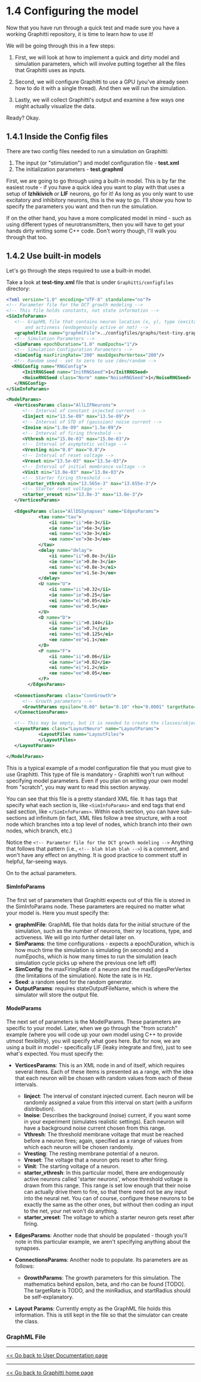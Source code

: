 # 1.4  Configuring the model

Now that you have run through a quick test and made sure you have a working Graphitti repository, it is time to learn how to use it!

We will be going through this in a few steps:

1. First, we will look at how to implement a quick and dirty model and simulation parameters, which will involve putting together all the files that Graphitti uses as inputs.

2. Second, we will configure Graphitti to use a GPU (you've already seen how to do it with a single thread). And then we will run the simulation.

3. Lastly, we will collect Graphitti's output and examine a few ways one might actually visualize the data.

Ready? Okay.

## 1.4.1 Inside the Config files

There are two config files needed to run a simulation on Graphitti:

1. The input (or "stimulation") and model configuration file - **test.xml**
2. The initialization parameters - **test.graphml**

First, we are going to go through using a built-in model. This is by far the easiest route - if you have a quick idea you want to play with that uses a setup of **Izhikivich** or **LIF** neurons, go for it! As long as you only want to use excitatory and inhibitory neurons, this is the way to go. I'll show you how to specify the parameters you want and then run the simulation.

If on the other hand, you have a more complicated model in mind - such as using different types of neurotransmitters, then you will have to get your hands dirty writing some C++ code. Don't worry though, I'll walk you through that too.

## 1.4.2 Use built-in models

Let's go through the steps required to use a built-in model.

Take a look at **test-tiny.xml** file that is under  `Graphitti/configfiles`  directory: 

```xml
<?xml version="1.0" encoding="UTF-8" standalone="no"?>
<!-- Parameter file for the DCT growth modeling -->
<!-- This file holds constants, not state information -->
<SimInfoParams>
   <!-- GraphML file that contains neuron location (x, y), type (excitatory or inhibitory),
       and activness (endogenously active or not) -->
   <graphmlFile name="graphmlFile">../configfiles/graphs/test-tiny.graphml</graphmlFile>
   <!-- Simulation Parameters -->
   <SimParams epochDuration="1.0" numEpochs="1"/>
   <!-- Simulation Configuration Parameters -->
   <SimConfig maxFiringRate="200" maxEdgesPerVertex="200"/>
   <!-- Random seed - set to zero to use /dev/random -->
  <RNGConfig name="RNGConfig">
      <InitRNGSeed name="InitRNGSeed">1</InitRNGSeed>
      <NoiseRNGSeed class="Norm" name="NoiseRNGSeed">1</NoiseRNGSeed>
   </RNGConfig>
</SimInfoParams>

<ModelParams>
   <VerticesParams class="AllLIFNeurons">
      <!-- Interval of constant injected current -->
      <Iinject min="13.5e-09" max="13.5e-09"/>
      <!-- Interval of STD of (gaussian) noise current -->
      <Inoise min="1.0e-09" max="1.5e-09"/>
      <!-- Interval of firing threshold -->
      <Vthresh min="15.0e-03" max="15.0e-03"/>
      <!-- Interval of asymptotic voltage -->
      <Vresting min="0.0" max="0.0"/>
      <!-- Interval of reset voltage -->
      <Vreset min="13.5e-03" max="13.5e-03"/>
      <!-- Interval of initial membrance voltage -->
      <Vinit min="13.0e-03" max="13.0e-03"/>
      <!-- Starter firing threshold -->
      <starter_vthresh min="13.565e-3" max="13.655e-3"/>
      <!-- Starter reset voltage -->
      <starter_vreset min="13.0e-3" max="13.0e-3"/>
   </VerticesParams>
   
   <EdgesParams class="AllDSSynapses" name="EdgesParams">
            <tau name="tau">
                <ii name="ii">6e-3</ii>
                <ie name="ie">6e-3</ie>
                <ei name="ei">3e-3</ei>
                <ee name="ee">3e-3</ee>
            </tau>
            <delay name="delay">
                <ii name="ii">0.8e-3</ii>
                <ie name="ie">0.8e-3</ie>
                <ei name="ei">0.8e-3</ei>
                <ee name="ee">1.5e-3</ee>
            </delay>
            <U name="U">
                <ii name="ii">0.32</ii>
                <ie name="ie">0.25</ie>
                <ei name="ei">0.05</ei>
                <ee name="ee">0.5</ee>
            </U>
            <D name="D">
                <ii name="ii">0.144</ii>
                <ie name="ie">0.7</ie>
                <ei name="ei">0.125</ei>
                <ee name="ee">1.1</ee>
            </D>
            <F name="F">
                <ii name="ii">0.06</ii>
                <ie name="ie">0.02</ie>
                <ei name="ei">1.2</ei>
                <ee name="ee">0.05</ee>
            </F>
        </EdgesParams>
   
   <ConnectionsParams class="ConnGrowth">
      <!-- Growth parameters -->
      <GrowthParams epsilon="0.60" beta="0.10" rho="0.0001" targetRate="1.9" minRadius="0.1" startRadius="0.4"/>
   </ConnectionsParams>

   <!-- This may be empty, but it is needed to create the classes/objects for the simulator -->
   <LayoutParams class="LayoutNeuro" name="LayoutParams">
            <LayoutFiles name="LayoutFiles">
            </LayoutFiles>
   </LayoutParams>

</ModelParams>
```

This is a typical example of a model configuration file that you must give to use Graphitti. This type of file is mandatory - Graphitti won't run without specifying model parameters. Even if you plan on writing your own model from "scratch", you may want to read this section anyway.

You can see that this file is a pretty standard XML file. It has tags that specify what each section is, like `<SimInfoParams>` and end tags that end said section, like `</SimInfoParams>`. Within each section, you can have sub-sections ad infinitum (in fact, XML files follow a tree structure, with a root node which branches into a top level of nodes, which branch into their own nodes, which branch, etc.)

Notice the `<!-- Parameter file for the DCT growth modeling -->` Anything that follows that pattern (i.e., `<!-- blah blah blah -->`) is a comment, and won't have any effect on anything. It is good practice to comment stuff in helpful, far-seeing ways.

On to the actual parameters.

#### SimInfoParams

The first set of parameters that Graphitti expects out of this file is stored in the SimInfoParams node. These parameters are required no matter what your model is. Here you must specify the:

* **graphmlFile**: GraphML file that holds data for the initial structure of the simulation, such as the number of neurons, their xy locations, type, and activeness. We will go into further detail later on.
* **SimParams**: the time configurations - expects a epochDuration, which is how much time the simulation is simulating (in seconds) and a numEpochs, which is how many times to run the simulation (each simulation cycle picks up where the previous one left off)
* **SimConfig**: the maxFiringRate of a neuron and the maxEdgesPerVertex (the limitations of the simulation). Note the rate is in Hz.
* **Seed**: a random seed for the random generator.
* **OutputParams**: requires stateOutputFileName, which is where the simulator will store the output file.

#### ModelParams

The next set of parameters is the ModelParams. These parameters are specific to your model. Later, when we go through the "from scratch" example (where you will code up your own model using C++ to provide utmost flexibility), you will specify what goes here. But for now, we are using a built in model - specifically LIF (leaky integrate and fire), just to see what's expected. You must specify the:

* **VerticesParams**: This is an XML node in and of itself, which requires several items. Each of these items is presented as a range, with the idea that each neuron will be chosen with random values from each of these intervals.
    + **Iinject**: The interval of constant injected current. Each neuron will be randomly assigned a value from this interval on start (with a uniform distribution).
    + **Inoise**: Describes the background (noise) current, if you want some in your experiment (simulates realistic settings). Each neuron will have a background noise current chosen from this range.
    + **Vthresh**: The threshold membrane voltage that must be reached before a neuron fires; again, specified as a range of values from which each neuron will be chosen randomly.
    + **Vresting**: The resting membrane potential of a neuron.
    + **Vreset**: The voltage that a neuron gets reset to after firing.
    + **Vinit**: The starting voltage of a neuron.
    + **starter_vthresh**: In this particular model, there are endogenously active neurons called 'starter neurons', whose threshold voltage is drawn from this range. This range is set low enough that their noise can actually drive them to fire, so that there need not be any input into the neural net. You can of course, configure these neurons to be exactly the same as the other ones, but without then coding an input to the net, your net won't do anything.
    + **starter_vreset**: The voltage to which a starter neuron gets reset after firing.

* **EdgesParams**: Another node that should be populated - though you'll note in this particular example, we aren't specifying anything about the synapses.

* **ConnectionsParams**: Another node to populate. Its parameters are as follows:
    + **GrowthParams**: The growth parameters for this simulation. The mathematics behind epsilon, beta, and rho can be found [TODO]. The targetRate is TODO, and the minRadius, and startRadius should be self-explanatory.

* **Layout Params**: Currently empty as the GraphML file holds this information. This is still kept in the file so that the simulator can create the class.

### GraphML File


-------------
[<< Go back to User Documentation page](index.md)

---------
[<< Go back to Graphitti home page](http://uwb-biocomputing.github.io/Graphitti/)
